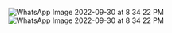 ![WhatsApp Image 2022-09-30 at 8 34 22 PM](https://user-images.githubusercontent.com/80666494/193299914-3952c586-7a40-40c1-8628-8944612c0d94.jpeg)
![WhatsApp Image 2022-09-30 at 8 34 22 PM](https://user-images.githubusercontent.com/80666494/193299927-1efc2262-cb56-4cf4-a063-c0bf870d6b96.jpeg)
